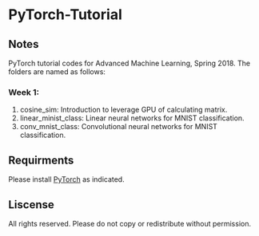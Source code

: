 # PyTorch-Tutorial

## Notes
PyTorch tutorial codes for Advanced Machine Learning, Spring 2018. The folders are named as follows:

### Week 1:
1. cosine_sim: Introduction to leverage GPU of calculating matrix. 
2. linear_minist_class: Linear neural networks for MNIST classification.
3. conv_mnist_class: Convolutional neural networks for MNIST classification.

## Requirments
Please install [PyTorch](http://pytorch.org/) as indicated.

## Liscense
All rights reserved. Please do not copy or redistribute without permission.
